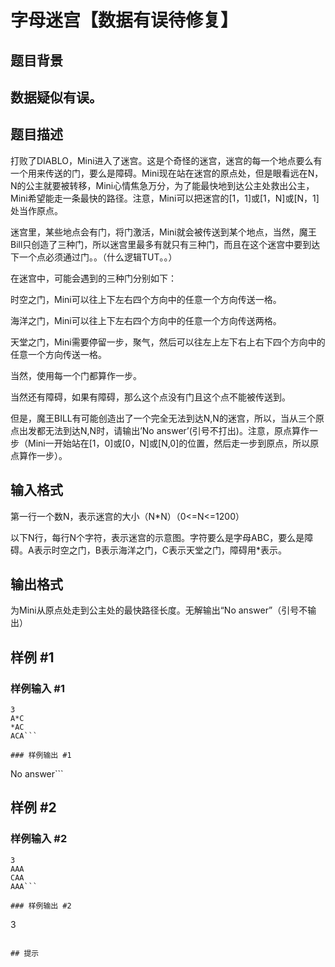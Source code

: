 # 字母迷宫【数据有误待修复】

## 题目背景

## 数据疑似有误。

## 题目描述

打败了DIABLO，Mini进入了迷宫。这是个奇怪的迷宫，迷宫的每一个地点要么有一个用来传送的门，要么是障碍。Mini现在站在迷宫的原点处，但是眼看远在N，N的公主就要被转移，Mini心情焦急万分，为了能最快地到达公主处救出公主，Mini希望能走一条最快的路径。注意，Mini可以把迷宫的[1，1]或[1，N]或[N，1]处当作原点。

迷宫里，某些地点会有门，将门激活，Mini就会被传送到某个地点，当然，魔王Bill只创造了三种门，所以迷宫里最多有就只有三种门，而且在这个迷宫中要到达下一个点必须通过门。。（什么逻辑TUT。。）

在迷宫中，可能会遇到的三种门分别如下：

时空之门，Mini可以往上下左右四个方向中的任意一个方向传送一格。

海洋之门，Mini可以往上下左右四个方向中的任意一个方向传送两格。

天堂之门，Mini需要停留一步，聚气，然后可以往左上左下右上右下四个方向中的任意一个方向传送一格。

当然，使用每一个门都算作一步。

当然还有障碍，如果有障碍，那么这个点没有门且这个点不能被传送到。

但是，魔王BILL有可能创造出了一个完全无法到达N,N的迷宫，所以，当从三个原点出发都无法到达N,N时，请输出’No answer’(引号不打出)。注意，原点算作一步（Mini一开始站在[1，0]或[0，N]或[N,0]的位置，然后走一步到原点，所以原点算作一步）。


## 输入格式

第一行一个数N，表示迷宫的大小（N\*N）（0<=N<=1200）

以下N行，每行N个字符，表示迷宫的示意图。字符要么是字母ABC，要么是障碍。A表示时空之门，B表示海洋之门，C表示天堂之门，障碍用\*表示。


## 输出格式

为Mini从原点处走到公主处的最快路径长度。无解输出“No answer”（引号不输出）


## 样例 #1

### 样例输入 #1
```
3
A*C
*AC
ACA```

### 样例输出 #1

```
No answer```

## 样例 #2

### 样例输入 #2
```
3
AAA
CAA
AAA```

### 样例输出 #2

```
3
```

## 提示


